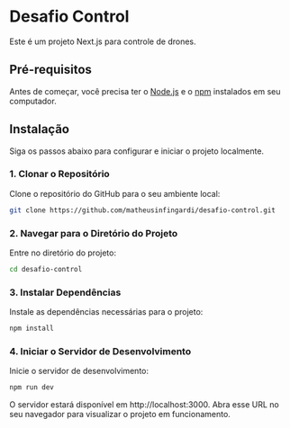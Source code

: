 # Desafio Control

Este é um projeto Next.js para controle de drones.

## Pré-requisitos

Antes de começar, você precisa ter o [Node.js](https://nodejs.org/) e o [npm](https://www.npmjs.com/) instalados em seu computador.

## Instalação

Siga os passos abaixo para configurar e iniciar o projeto localmente.

### 1. Clonar o Repositório

Clone o repositório do GitHub para o seu ambiente local:

```bash
git clone https://github.com/matheusinfingardi/desafio-control.git
```

### 2. Navegar para o Diretório do Projeto

Entre no diretório do projeto:

```bash
cd desafio-control
```

### 3. Instalar Dependências

Instale as dependências necessárias para o projeto:

```bash
npm install
```

### 4. Iniciar o Servidor de Desenvolvimento

Inicie o servidor de desenvolvimento:

```bash
npm run dev
```

O servidor estará disponível em http://localhost:3000. Abra esse URL no seu navegador para visualizar o projeto em funcionamento.

















